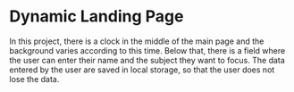 


# Dynamic Landing Page

In this project, there is a clock in the middle of the main page and the background varies according to this time. Below that, there is a field where the user can enter their name and the subject they want to focus. The data entered by the user are saved in local storage, so that the user does not lose the data.

